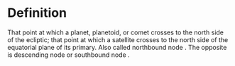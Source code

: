 # Definition

That point at which a planet, planetoid, or comet crosses to the north
side of the ecliptic; that point at which a satellite crosses to the
north side of the equatorial plane of its primary. Also called
northbound node . The opposite is descending node or southbound node .
